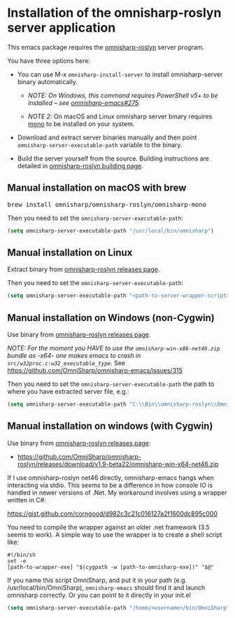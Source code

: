 # Installation of the omnisharp-roslyn server application
This emacs package requires the [omnisharp-roslyn](https://github.com/OmniSharp/omnisharp-roslyn) server program.

You have three options here:
  * You can use M-x `omnisharp-install-server` to install omnisharp-server binary automatically. 

    * *NOTE: On Windows, this command requires PowerShell v5+ to be installed
      – see [omnisharp-emacs#275](https://github.com/OmniSharp/omnisharp-emacs/issues/275).*

    * *NOTE 2*: On macOS and Linux omnisharp server binary requires
      [mono](http://www.mono-project.com/) to be installed on your system.

  * Download and extract server binaries
    manually and then point `omnisharp-server-executable-path` variable to the binary.

  * Build the server yourself from the source. 
    Building instructions are detailed in 
    [omnisharp-roslyn building page](https://github.com/OmniSharp/omnisharp-roslyn#building).

## Manual installation on macOS with brew
<pre>
brew install omnisharp/omnisharp-roslyn/omnisharp-mono
</pre>

Then you need to set the `omnisharp-server-executable-path`:

```lisp
(setq omnisharp-server-executable-path "/usr/local/bin/omnisharp")
```

## Manual installation on Linux
Extract binary from [omnisharp-roslyn releases page](https://github.com/OmniSharp/omnisharp-roslyn/releases).

Then you need to set the `omnisharp-server-executable-path`:

```lisp
(setq omnisharp-server-executable-path "<path-to-server-wrapper-script>")
```

## Manual installation on Windows (non-Cygwin)
Use binary from [omnisharp-roslyn releases page](https://github.com/OmniSharp/omnisharp-roslyn/releases).

*NOTE: For the moment you HAVE to use the `omnisharp-win-x86-net46.zip` bundle as -x64- one makes emacs
to crash in `src/w32proc.c:w32_executable_type`.* See https://github.com/OmniSharp/omnisharp-emacs/issues/315

Then you need to set the `omnisharp-server-executable-path` the path
to where you have extracted server file, e.g.:

```lisp
(setq omnisharp-server-executable-path "C:\\Bin\\omnisharp-roslyn\\OmniSharp.exe")
```

## Manual installation on windows (with Cygwin)
Use binary from [omnisharp-roslyn releases page](https://github.com/OmniSharp/omnisharp-roslyn/releases):

 - https://github.com/OmniSharp/omnisharp-roslyn/releases/download/v1.9-beta22/omnisharp-win-x64-net46.zip
 
If I use omnisharp-roslyn net46 directly, omnisharp-emacs hangs when interacting via stdio.
This seems to be a difference in how console IO is handled in newer versions of .Net.
My workaround involves using a wrapper written in C#:

https://gist.github.com/corngood/d982c3c21c016127a2f1600dc895c000

You need to compile the wrapper against an older .net framework (3.5 seems to work). A simple way to use the wrapper is to create a shell script like:

```shell
#!/bin/sh
set -e
[path-to-wrapper-exe] "$(cygpath -w [path-to-omnisharp-exe])" "$@"
```

If you name this script OmniSharp, and put it in your path (e.g. /usr/local/bin/OmniSharp),
`omnisharp-emacs` should find it and launch omnisharp correctly.
Or you can point to it directly in your init.el

```lisp
(setq omnisharp-server-executable-path "/home/<username>/bin/OmniSharp")
```
